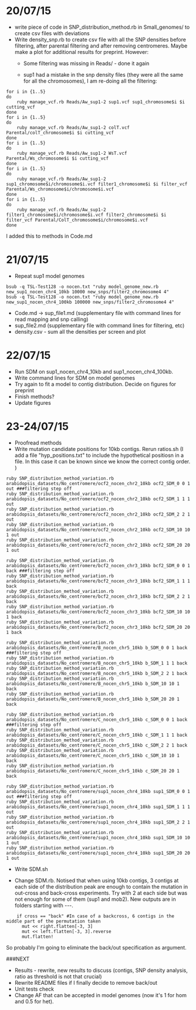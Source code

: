 20/07/15
===
- write piece of code in SNP_distribution_method.rb in Small_genomes/ to create csv files with deviations 
-  Write density_snp.rb to create csv file with all the SNP densities before filtering, after parental filtering and after removing centromeres. Maybe make a plot for additional results for preprint. However:	
	- Some filtering was missing in Reads/ - done it again
	
	- sup1 had a mistake in the snp density files (they were all the same for all the chromosomes), I am re-doing all the filtering: 

```
for i in {1..5} 
do
	ruby manage_vcf.rb Reads/Aw_sup1-2 sup1.vcf sup1_chromosome$i $i cutting_vcf
done 
for i in {1..5} 
do
	ruby manage_vcf.rb Reads/Aw_sup1-2 colT.vcf Parental/colT_chromosome$i $i cutting_vcf
done 
for i in {1..5} 
do
	ruby manage_vcf.rb Reads/Aw_sup1-2 WsT.vcf Parental/Ws_chromosome$i $i cutting_vcf
done 
for i in {1..5} 
do
	ruby manage_vcf.rb Reads/Aw_sup1-2 sup1_chromosome$i/chromosome$i.vcf filter1_chromosome$i $i filter_vcf Parental/Ws_chromosome$i/chromosome$i.vcf
done 
for i in {1..5} 
do
	ruby manage_vcf.rb Reads/Aw_sup1-2 filter1_chromosome$i/chromosome$i.vcf filter2_chromosome$i $i filter_vcf Parental/ColT_chromosome$i/chromosome$i.vcf
done 
```
I added this to methods in Code.md

21/07/15
===
- Repeat sup1 model genomes 

```
bsub -q TSL-Test128 -o nocen.txt "ruby model_genome_new.rb new_sup1_nocen_chr4_10kb 10000 new_snps/filter2_chromosome4 4"
bsub -q TSL-Test128 -o nocen.txt "ruby model_genome_new.rb new_sup1_nocen_chr4_100kb 100000 new_snps/filter2_chromosome4 4"
```

- Code.md -> sup_file1.md (supplementary file with command lines for read mapping and snp calling)
- sup_file2.md (supplementary file with command lines for filtering, etc)
- density.csv - sum all the densities per screen and plot

22/07/15
===

- Run SDM on sup1_nocen_chr4_10kb and sup1_nocen_chr4_100kb. 
- Write command lines for SDM on model genomes
- Try again to fit a model to contig distribution. Decide on figures for preprint
- Finish methods?
- Update figures


23-24/07/15
===

- Proofread methods
- Write mutation candidate positions for 10kb contigs. Rerun ratios.sh (I add a file "hyp_positions.txt" to include the hypothetical positiosn in a file. In this case it can be known since we know the correct contig order. )

```
ruby SNP_distribution_method_variation.rb arabidopsis_datasets/No_centromere/ocf2_nocen_chr2_10kb ocf2_SDM_0 0 1 out ###filtering step off
ruby SNP_distribution_method_variation.rb arabidopsis_datasets/No_centromere/ocf2_nocen_chr2_10kb ocf2_SDM_1 1 1 out
ruby SNP_distribution_method_variation.rb arabidopsis_datasets/No_centromere/ocf2_nocen_chr2_10kb ocf2_SDM_2 2 1 out
ruby SNP_distribution_method_variation.rb arabidopsis_datasets/No_centromere/ocf2_nocen_chr2_10kb ocf2_SDM_10 10 1 out
ruby SNP_distribution_method_variation.rb arabidopsis_datasets/No_centromere/ocf2_nocen_chr2_10kb ocf2_SDM_20 20 1 out
```

```
ruby SNP_distribution_method_variation.rb arabidopsis_datasets/No_centromere/bcf2_nocen_chr3_10kb bcf2_SDM_0 0 1 back ###filtering step off
ruby SNP_distribution_method_variation.rb arabidopsis_datasets/No_centromere/bcf2_nocen_chr3_10kb bcf2_SDM_1 1 1 back
ruby SNP_distribution_method_variation.rb arabidopsis_datasets/No_centromere/bcf2_nocen_chr3_10kb bcf2_SDM_2 2 1 back
ruby SNP_distribution_method_variation.rb arabidopsis_datasets/No_centromere/bcf2_nocen_chr3_10kb bcf2_SDM_10 10 1 back
ruby SNP_distribution_method_variation.rb arabidopsis_datasets/No_centromere/bcf2_nocen_chr3_10kb bcf2_SDM_20 20 1 back
```
```
ruby SNP_distribution_method_variation.rb arabidopsis_datasets/No_centromere/B_nocen_chr5_10kb b_SDM_0 0 1 back ###filtering step off
ruby SNP_distribution_method_variation.rb arabidopsis_datasets/No_centromere/B_nocen_chr5_10kb b_SDM_1 1 1 back
ruby SNP_distribution_method_variation.rb arabidopsis_datasets/No_centromere/B_nocen_chr5_10kb b_SDM_2 2 1 back
ruby SNP_distribution_method_variation.rb arabidopsis_datasets/No_centromere/B_nocen_chr5_10kb b_SDM_10 10 1 back
ruby SNP_distribution_method_variation.rb arabidopsis_datasets/No_centromere/B_nocen_chr5_10kb b_SDM_20 20 1 back
```
```
ruby SNP_distribution_method_variation.rb arabidopsis_datasets/No_centromere/C_nocen_chr5_10kb c_SDM_0 0 1 back ###filtering step off
ruby SNP_distribution_method_variation.rb arabidopsis_datasets/No_centromere/C_nocen_chr5_10kb c_SDM_1 1 1 back
ruby SNP_distribution_method_variation.rb arabidopsis_datasets/No_centromere/C_nocen_chr5_10kb c_SDM_2 2 1 back
ruby SNP_distribution_method_variation.rb arabidopsis_datasets/No_centromere/C_nocen_chr5_10kb c_SDM_10 10 1 back
ruby SNP_distribution_method_variation.rb arabidopsis_datasets/No_centromere/C_nocen_chr5_10kb c_SDM_20 20 1 back
```

```
ruby SNP_distribution_method_variation.rb arabidopsis_datasets/No_centromere/sup1_nocen_chr4_10kb sup1_SDM_0 0 1 out ###filtering step off
ruby SNP_distribution_method_variation.rb arabidopsis_datasets/No_centromere/sup1_nocen_chr4_10kb sup1_SDM_1 1 1 out
ruby SNP_distribution_method_variation.rb arabidopsis_datasets/No_centromere/sup1_nocen_chr4_10kb sup1_SDM_2 2 1 out
ruby SNP_distribution_method_variation.rb arabidopsis_datasets/No_centromere/sup1_nocen_chr4_10kb sup1_SDM_10 10 1 out
ruby SNP_distribution_method_variation.rb arabidopsis_datasets/No_centromere/sup1_nocen_chr4_10kb sup1_SDM_20 20 1 out
```

- Write SDM.sh

- Change SDM.rb. Notised that when using 10kb contigs, 3 contigs at each side of the distribution peak are enough to contain the mutation in out-cross and back-cross experiments. Try with 2 at each side but was not enough for some of them (sup1 and mob2). New outputs are in folders starting with ---.

```
    if cross == "back" #In case of a backcross, 6 contigs in the middle part of the permutation taken
      mut << right.flatten[-3, 3]
      mut << left.flatten[-3, 3].reverse
      mut.flatten!
```

So probably I'm going to eliminate the back/out specification as argument.

###NEXT

- Results - rewrite, new results to discuss (contigs, SNP density analysis, ratio as threshold is not that crucial)
- Rewrite README files if I finally decide to remove back/out 
- Unit tests check
- Change AF that can be accepted in model genomes (now it's 1 for hom and 0.5 for het). 